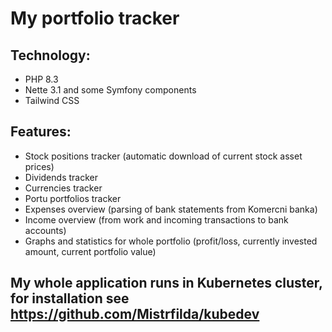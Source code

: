 My portfolio tracker
=================

Technology:
-----

- PHP 8.3
- Nette 3.1 and some Symfony components
- Tailwind CSS

Features:
-----
- Stock positions tracker (automatic download of current stock asset prices)
- Dividends tracker
- Currencies tracker
- Portu portfolios tracker
- Expenses overview (parsing of bank statements from Komercni banka)
- Income overview (from work and incoming transactions to bank accounts)
- Graphs and statistics for whole portfolio (profit/loss, currently invested amount, current portfolio value)

My whole application runs in Kubernetes cluster, for installation see https://github.com/Mistrfilda/kubedev
-----
